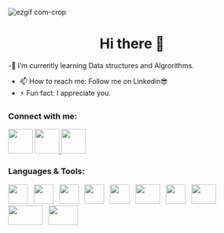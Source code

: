 ![ezgif com-crop](https://github.com/Slegendz/Slegendz/assets/108775767/9ab8a9a6-4ca8-4fe4-9f35-24816e5096a5)

<h1 align = "center"> Hi there 👋 </h1>

-🌱 I’m currently learning Data structures and Algrorithms.
- 📫 How to reach me: Follow me on Linkedin😎
- ⚡ Fun fact: I appreciate you.


<h3> Connect with me: </h3>
<p float="left">
  <a href = "https://www.linkedin.com/in/sachin-negi-458a44210/"> <img width = "50" height = "50" src ="https://user-images.githubusercontent.com/74038190/235294012-0a55e343-37ad-4b0f-924f-c8431d9d2483.gif"></a>   
  <a href = "[https://www.linkedin.com/in/sachin-negi-458a44210/](https://leetcode.com/Slegendz/)"> <img width = "50" height = "50" src="https://i.pinimg.com/originals/73/e1/54/73e15422011e763ea9b303a7738e71a3.gif"</a>  
  <a href = "discordapp.com/users/811264112637247519"> <img width = "50" height = "50" src ="https://user-images.githubusercontent.com/74038190/235294015-47144047-25ab-417c-af1b-6746820a20ff.gif"></a>
</p>

<h3> Languages & Tools: </h3>

<p float = "left>
 <img width = "40" height = "40" src ="https://raw.githubusercontent.com/isocpp/logos/master/cpp_logo.png">
 <img width = "40" height = "40" src ="https://raw.githubusercontent.com/isocpp/logos/master/cpp_logo.png">&nbsp;&nbsp;
 <img width = "40" height = "40" src ="https://upload.wikimedia.org/wikipedia/commons/thumb/1/18/C_Programming_Language.svg/1200px-C_Programming_Language.svg.png">&nbsp;&nbsp;
 <img width = "40" height = "40" src ="https://images.vexels.com/media/users/3/166383/isolated/preview/6024bc5746d7436c727825dc4fc23c22-html-programming-language-icon.png">&nbsp;&nbsp;
 <img width = "40" height = "40" src ="https://upload.wikimedia.org/wikipedia/commons/thumb/6/62/CSS3_logo.svg/800px-CSS3_logo.svg.png">&nbsp;&nbsp;
 <img width = "40" height = "40" src ="https://ellipsiseducation.com/wp-content/uploads/2023/03/javascript.png">&nbsp;&nbsp;
 <img width = "50" height = "40" src ="https://upload.wikimedia.org/wikipedia/commons/thumb/b/b2/Bootstrap_logo.svg/2560px-Bootstrap_logo.svg.png">&nbsp;&nbsp;
 <img width = "40" height = "40" src ="https://upload.wikimedia.org/wikipedia/commons/thumb/c/c3/Python-logo-notext.svg/1869px-Python-logo-notext.svg.png">&nbsp;&nbsp;
 <img width = "50" height = "40" src ="https://upload.wikimedia.org/wikipedia/commons/thumb/a/a7/React-icon.svg/2300px-React-icon.svg.png">&nbsp;&nbsp;
 <img width = "70" height = "40" src ="https://cdn.pixabay.com/photo/2015/04/23/17/41/node-js-736399_1280.png">&nbsp;&nbsp;
 <img width = "60" height = "40" src ="https://upload.wikimedia.org/wikipedia/commons/thumb/9/96/Sass_Logo_Color.svg/1200px-Sass_Logo_Color.svg.png">&nbsp;&nbsp;
</p>
 

